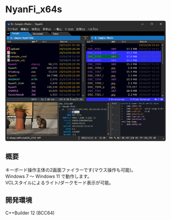 ﻿# NyanFi_x64s

![Screenshot](screenshot.png)

## 概要

キーボード操作主体の2画面ファイラーです(マウス操作も可能)。  
Windows 7 ～ Windows 11 で動作します。  
VCLスタイルによるライト/ダークモード表示が可能。  

## 開発環境

C++Builder 12 (BCC64)
